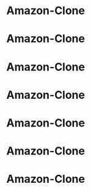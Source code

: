 # Amazon-Clone
# Amazon-Clone
# Amazon-Clone
# Amazon-Clone
# Amazon-Clone
# Amazon-Clone
# Amazon-Clone
